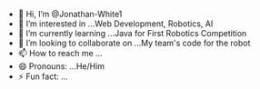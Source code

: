 - 👋 Hi, I’m @Jonathan-White1
- 👀 I’m interested in ...Web Development, Robotics, AI 
- 🌱 I’m currently learning ...Java for First Robotics Competition
- 💞️ I’m looking to collaborate on ...My team's code for the robot
- 📫 How to reach me ...
- 😄 Pronouns: ...He/Him
- ⚡ Fun fact: ...

<!---
Jonathan-White1/Jonathan-White1 is a ✨ special ✨ repository because its `README.md` (this file) appears on your GitHub profile.
You can click the Preview link to take a look at your changes.
--->
